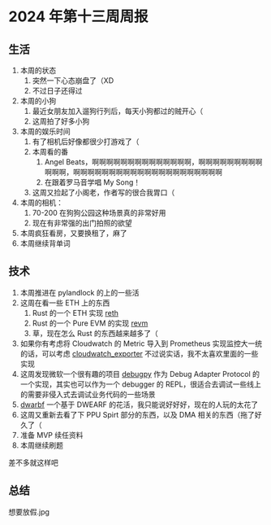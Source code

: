 # 2024 年第十三周周报

## 生活

1. 本周的状态
    1. 突然一下心态崩盘了（XD
    2. 不过日子还得过
2. 本周的小狗
    1. 最近女朋友加入遛狗行列后，每天小狗都过的贼开心（
    2. 这周拍了好多小狗
3. 本周的娱乐时间
    1. 有了相机后好像都很少打游戏了（
    2. 本周看的番
        1. Angel Beats，啊啊啊啊啊啊啊啊啊啊啊啊啊啊，啊啊啊啊啊啊啊啊啊啊啊啊，啊啊啊啊啊啊啊啊啊啊啊啊啊啊啊啊啊啊啊啊啊
        2. 在跟着罗马音学唱 My Song！
    3. 这周又捡起了小阁老，作者写的很合我胃口（
4. 本周的相机：
    1. 70-200 在狗狗公园这种场景真的非常好用
    2. 现在有非常强的出门拍照的欲望
5. 本周疯狂看房，又要换租了，麻了
6. 本周继续背单词

## 技术

1. 本周推进在 pylandlock 的上的一些活
2. 这周在看一些 ETH 上的东西
    1. Rust 的一个 ETH 实现 [reth](https://github.com/paradigmxyz/reth)
    2. Rust 的一个 Pure EVM 的实现 [revm](https://github.com/bluealloy/revm)
    3. 草，现在怎么 Rust 的东西越来越多了（
3. 如果你有考虑将 Cloudwatch 的 Metric 导入到 Prometheus 实现监控大一统的话，可以考虑 [cloudwatch_exporter](https://github.com/prometheus/cloudwatch_exporter) 不过说实话，我不太喜欢里面的一些实现
4. 这周发现微软一个很有趣的项目 [debugpy](https://github.com/microsoft/debugpy) 作为 Debug Adapter Protocol 的一个实现，其实也可以作为一个 debugger 的 REPL，很适合去调试一些线上的需要非侵入式去调试业务代码的一些场景
5. [dwarbf](https://github.com/TartanLlama/dwarbf) 一个基于 DWEARF 的花活，我只能说好好好，现在的人玩的太花了
6. 这周又重新去看了下 PPU Spirt 部分的东西，以及 DMA 相关的东西（拖了好久了（
7. 准备 MVP 续任资料
8. 本周继续刷题

差不多就这样吧

## 总结

想要放假.jpg
